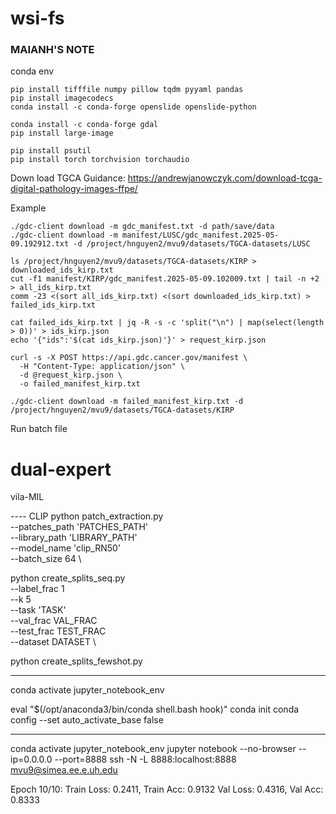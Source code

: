 # wsi-fs

### MAIANH'S NOTE
conda env 

```
pip install tifffile numpy pillow tqdm pyyaml pandas
pip install imagecodecs
conda install -c conda-forge openslide openslide-python
 
conda install -c conda-forge gdal
pip install large-image
 
pip install psutil
pip install torch torchvision torchaudio 
``` 



Down load TGCA 
Guidance: https://andrewjanowczyk.com/download-tcga-digital-pathology-images-ffpe/

Example 

```
./gdc-client download -m gdc_manifest.txt -d path/save/data 
./gdc-client download -m manifest/LUSC/gdc_manifest.2025-05-09.192912.txt -d /project/hnguyen2/mvu9/datasets/TGCA-datasets/LUSC

``` 


``` 
ls /project/hnguyen2/mvu9/datasets/TGCA-datasets/KIRP > downloaded_ids_kirp.txt
cut -f1 manifest/KIRP/gdc_manifest.2025-05-09.102009.txt | tail -n +2 > all_ids_kirp.txt
comm -23 <(sort all_ids_kirp.txt) <(sort downloaded_ids_kirp.txt) > failed_ids_kirp.txt 

cat failed_ids_kirp.txt | jq -R -s -c 'split("\n") | map(select(length > 0))' > ids_kirp.json
echo '{"ids":'$(cat ids_kirp.json)'}' > request_kirp.json

curl -s -X POST https://api.gdc.cancer.gov/manifest \
  -H "Content-Type: application/json" \
  -d @request_kirp.json \
  -o failed_manifest_kirp.txt

./gdc-client download -m failed_manifest_kirp.txt -d /project/hnguyen2/mvu9/datasets/TGCA-datasets/KIRP 
```


Run batch file 
# dual-expert


vila-MIL 

---- CLIP 
python patch_extraction.py \
--patches_path 'PATCHES_PATH' \
--library_path 'LIBRARY_PATH' \
--model_name 'clip_RN50' \
--batch_size 64 \ 



python create_splits_seq.py \
--label_frac 1 \
--k 5 \
--task 'TASK' \
--val_frac VAL_FRAC \
--test_frac TEST_FRAC \
--dataset DATASET \ 


python create_splits_fewshot.py


------------------------------------------------- 
conda activate jupyter_notebook_env 

eval "$(/opt/anaconda3/bin/conda shell.bash hook)"
conda init
conda config --set auto_activate_base false

-------- 
conda activate jupyter_notebook_env 
jupyter notebook --no-browser --ip=0.0.0.0 --port=8888
ssh -N -L 8888:localhost:8888 mvu9@simea.ee.e.uh.edu 


Epoch 10/10:
  Train Loss: 0.2411, Train Acc: 0.9132
  Val Loss: 0.4316, Val Acc: 0.8333